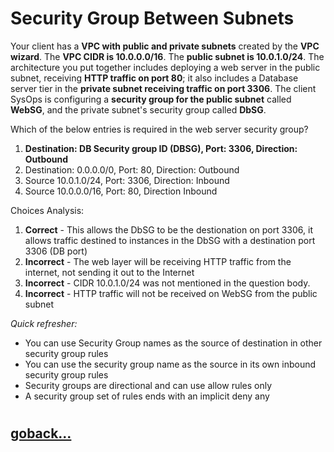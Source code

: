 # Security Group Between Subnets

Your client has a **VPC with public and private subnets** created by the **VPC wizard**. The **VPC CIDR is 10.0.0.0/16**. The **public subnet is 10.0.1.0/24**. The architecture you put together includes deploying a web server in the public subnet, receiving **HTTP traffic on port 80**; it also includes a Database server tier in the **private subnet receiving traffic on port 3306**. The client SysOps is configuring a **security group for the public subnet** called **WebSG**, and the private subnet's security group called **DbSG**.

Which of the below entries is required in the web server security group?
1. **Destination: DB Security group ID (DBSG), Port: 3306, Direction: Outbound**
2. Destination: 0.0.0.0/0, Port: 80, Direction: Outbound
3. Source 10.0.1.0/24, Port: 3306, Direction: Inbound
4. Source 10.0.0.0/16, Port: 80, Direction Inbound

Choices Analysis:

1. **Correct** - This allows the DbSG to be the destionation on port 3306, it allows traffic destined to instances in the DbSG with a destination port 3306 (DB port)
2. **Incorrect** - The web layer will be receiving HTTP traffic from the internet, not sending it out to the Internet
3. **Incorrect** - CIDR 10.0.1.0/24 was not mentioned in the question body.
4. **Incorrect** - HTTP traffic will not be received on WebSG from the public subnet

_Quick refresher:_
- You can use Security Group names as the source of destination in other security group rules
- You can use the security group name as the source in its own inbound security group rules
- Security groups are directional and can use allow rules only
- A security group set of rules ends with an implicit deny any

#
## [goback...](./index.md)
